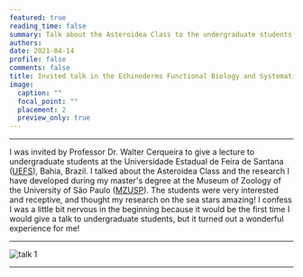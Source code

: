 ```yaml
---
featured: true
reading_time: false
summary: Talk about the Asteroidea Class to the undergraduate students at the Universidade Estadual de Feira de Santana (UEFS)
authors:
date: 2021-04-14
profile: false
comments: false
title: Invited talk in the Echinoderms Functional Biology and Systematics course 
image:
  caption: ""
  focal_point: ""
  placement: 2
  preview_only: true
---
```


---

I was invited by Professor Dr. Walter Cerqueira to give a lecture to undergraduate students at the Universidade Estadual de Feira de Santana ([UEFS](http://www.uefs.br/)), Bahia, Brazil. I talked about the Asteroidea Class and the research I have developed during my master's degree at the Museum of Zoology of the University of São Paulo ([MZUSP](http://mz.usp.br/pt/pagina-inicial/)). The students were very interested and receptive, and thought my research on the sea stars amazing! I confess I was a little bit nervous in the beginning because it would be the first time I would give a talk to undergraduate students, but it turned out a wonderful experience for me! 

---
![talk 1](https://raw.githubusercontent.com/rosanafcunha/rosanafcunha/master/static/media/talk-1.png "talk 1")

---

